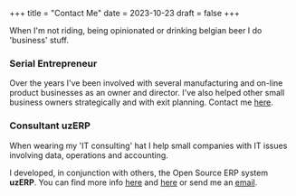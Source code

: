 +++
title = "Contact Me"
date = 2023-10-23
draft =  false
+++

When I'm not riding, being opinionated or drinking belgian beer I do 'business' stuff.

### Serial Entrepreneur

Over the years I've been involved with several manufacturing and on-line product businesses as an owner and director. I've also helped other small business owners strategically and with exit planning. Contact me [here](mailto:martyn@chessels.co.uk).

### Consultant uzERP

When wearing my 'IT consulting' hat I help small companies with IT issues involving data, operations and accounting.

I developed, in conjunction with others, the Open Source ERP system __uzERP__. You can find more info [here](https://www.uzerp.com) and [here](https://github.com/uzerpllp/uzerp) or send me an [email](mailto:mhiner@uzerp.com).
